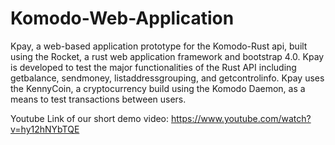 # Komodo-Web-Application
 Kpay, a web-based application prototype for the Komodo-Rust api, built using the Rocket, a rust
web application framework and bootstrap 4.0. Kpay is developed to test the major
functionalities of the Rust API including getbalance, sendmoney, listaddressgrouping, and getcontrolinfo.
Kpay uses the KennyCoin, a cryptocurrency build using the Komodo Daemon, as a
means to test transactions between users.

Youtube Link of our short demo video:
https://www.youtube.com/watch?v=hy12hNYbTQE